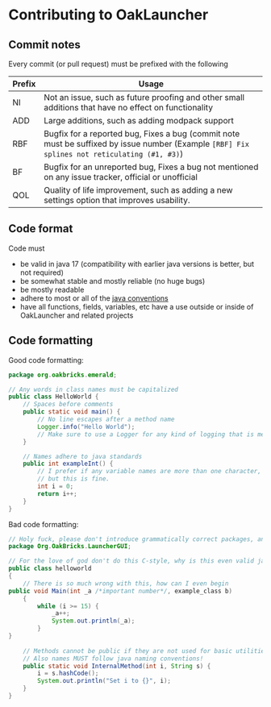 # Contributing to OakLauncher

## Commit notes
Every commit (or pull request) must be prefixed with the following

| Prefix | Usage                                                                                                                                        |
|--------|----------------------------------------------------------------------------------------------------------------------------------------------|
| NI     | Not an issue, such as future proofing and other small additions that have no effect on functionality                                         |
| ADD    | Large additions, such as adding modpack support                                                                                              |
| RBF    | Bugfix for a reported bug, Fixes a bug (commit note must be suffixed by issue number (Example `[RBF] Fix splines not reticulating (#1, #3)`) |
| BF     | Bugfix for an unreported bug, Fixes a bug not mentioned on any issue tracker, official or unofficial                                         |
| QOL    | Quality of life improvement, such as adding a new settings option that improves usability.                                                   |


## Code format
Code must
- be valid in java 17 (compatibility with earlier java versions is better, but not required)
- be somewhat stable and mostly reliable (no huge bugs)
- be mostly readable
- adhere to most or all of the [java conventions](https://www.oracle.com/java/technologies/javase/codeconventions-namingconventions.html)
- have all functions, fields, variables, etc have a use outside or inside of OakLauncher and related projects

## Code formatting

Good code formatting:

```java
package org.oakbricks.emerald;

// Any words in class names must be capitalized
public class HelloWorld {
    // Spaces before comments
    public static void main() {
        // No line escapes after a method name
        Logger.info("Hello World");
        // Make sure to use a Logger for any kind of logging that is meant to be shown in a stable release, or even a snapshot (any build from CI), but System.out is allowed for temporary debugging
    }

    // Names adhere to java standards
    public int exampleInt() {
        // I prefer if any variable names are more than one character,
        // but this is fine.
        int i = 0;
        return i++;
    }
}
```

Bad code formatting:
```java
// Holy fuck, please don't introduce grammatically correct packages, and don't mention GUI in the package where the Main class is (org.oakbricks.emerald)
package Org.OakBricks.LauncherGUI;

// For the love of god don't do this C-style, why is this even valid java
public class helloworld
{
    // There is so much wrong with this, how can I even begin
public void Main(int _a /*important number*/, example_class b)
    {
        while (i >= 15) {
            _a++;
            System.out.println(_a);
        }
}
    
    // Methods cannot be public if they are not used for basic utilities used by most classes!
    // Also names MUST follow java naming conventions!
    public static void InternalMethod(int i, String s) {
        i = s.hashCode();
        System.out.println("Set i to {}", i);
    }
}
```